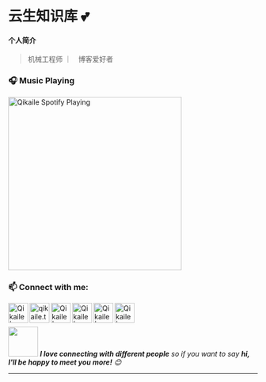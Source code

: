 # 云生知识库 💕

#### 个人简介

> 机械工程师 ｜　博客爱好者　

### 🎧 Music Playing 

[<img src="https://spotify-lyart.vercel.app/api/spotify" alt="Qikaile Spotify Playing" width="350" />](https://open.spotify.com/user/nalvfc5s1w552zttp8r4ya8jp)


### :mailbox: Connect with me:
[<img align="left" alt="Qikaile | Gmail" width="40px" src="https://cdn.jsdelivr.net/gh/Qikaile/cdn/icon/gmail.png" />][gmail]
[<img align="left" alt="qikaile.tk" width="40px" src="https://cdn.jsdelivr.net/gh/Qikaile/cdn/icon/globe.png" />][website]
[<img align="left" alt="Qikaile | YouTube" width="40px" src="https://cdn.jsdelivr.net/gh/Qikaile/cdn/icon/youtube.png" />][youtube]
[<img align="left" alt="Qikaile | Facebook" width="40px" src="https://cdn.jsdelivr.net/gh/Qikaile/cdn/icon/facebook.png" />][facebook]
[<img align="left" alt="Qikaile | Twitter" width="40px" src="https://cdn.jsdelivr.net/gh/Qikaile/cdn/icon/twitter.png" />][twitter]
[<img align="left" alt="Qikaile | Instagram" width="40px" src="https://cdn.jsdelivr.net/gh/Qikaile/cdn/icon/instagram.png" />][instagram]

<br />
<br />


<img src="https://media.giphy.com/media/LnQjpWaON8nhr21vNW/giphy.gif" width="60"> <em><b>I love connecting with different people</b> so if you want to say <b>hi, I'll be happy to meet you more!</b> 😊</em>

---
[website]: https://qikaile.tk
[gmail]: mailto:admin@qikaile.tk
[facebook]: https://facebook.com/qikaile
[twitter]: https://twitter.com/qikaile
[youtube]: https://youtube.com/channel/UCCY24D6Az4xT2XUHpqjHMpg
[instagram]: https://instagram.com/qkailei